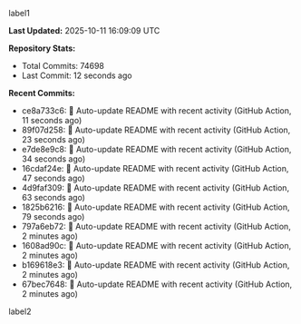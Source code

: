 
label1 
<!-- ACTIVITY_START -->
**Last Updated:** 2025-10-11 16:09:09 UTC

**Repository Stats:**
- Total Commits: 74698
- Last Commit: 12 seconds ago

**Recent Commits:**
- ce8a733c6: 🤖 Auto-update README with recent activity (GitHub Action, 11 seconds ago)
- 89f07d258: 🤖 Auto-update README with recent activity (GitHub Action, 23 seconds ago)
- e7de8e9c8: 🤖 Auto-update README with recent activity (GitHub Action, 34 seconds ago)
- 16cdaf24e: 🤖 Auto-update README with recent activity (GitHub Action, 47 seconds ago)
- 4d9faf309: 🤖 Auto-update README with recent activity (GitHub Action, 63 seconds ago)
- 1825b6216: 🤖 Auto-update README with recent activity (GitHub Action, 79 seconds ago)
- 797a6eb72: 🤖 Auto-update README with recent activity (GitHub Action, 2 minutes ago)
- 1608ad90c: 🤖 Auto-update README with recent activity (GitHub Action, 2 minutes ago)
- b169618e3: 🤖 Auto-update README with recent activity (GitHub Action, 2 minutes ago)
- 67bec7648: 🤖 Auto-update README with recent activity (GitHub Action, 2 minutes ago)
<!-- ACTIVITY_END -->

label2

